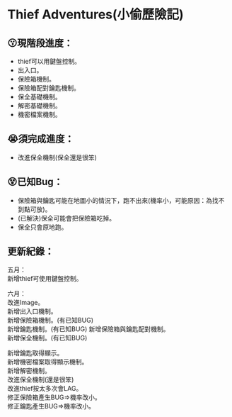 # Thief Adventures(小偷歷險記)
## 😗現階段進度：    
- thief可以用鍵盤控制。   
- 出入口。   
- 保險箱機制。    
- 保險箱配對鑰匙機制。    
- 保全基礎機制。       
- 解密基礎機制。      
- 機密檔案機制。   
      
## 😭須完成進度：       
- 改進保全機制(保全還是很笨)   
      
## 😵已知Bug：       
- 保險箱與鑰匙可能在地圖小的情況下，跑不出來(機率小，可能原因：為找不到點可放)。      
- (已解決)保全可能會把保險箱吃掉。
- 保全只會原地跑。       
      
## 更新紀錄：
五月：   
新增thief可使用鍵盤控制。   
      
六月：   
改進Image。    
新增出入口機制。    
新增保險箱機制。(有已知BUG)    
新增鑰匙機制。(有已知BUG)
新增保險箱與鑰匙配對機制。     
新增保全機制。(有已知BUG)     
      
新增鑰匙取得顯示。   
新增機密檔案取得顯示機制。     
新增解密機制。     
改進保全機制(還是很笨)      
改進thief按太多次會LAG。        
修正保險箱產生BUG=>機率改小。       
修正鑰匙產生BUG=>機率改小。        
